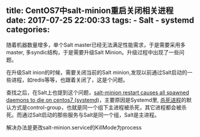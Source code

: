 title: CentOS7中salt-minion重启关闭相关进程
date: 2017-07-25 22:00:33
tags:
    - Salt
    - systemd
categories:
---
随着机器数量增多，单个Salt master已经无法满足性能需求，于是需要采用多master, 多syndic结构，于是需要升级Salt Minion。升级过程中出现了一些问题。

在升级Salt inion的时候，需要关闭当前的Salt minion,发现以前通过Salt启动的一些进程，如redis等等，也跟着关闭了，这是个问题。

查找之后，在Salt上也提到这个问题，[salt-minion restart causes all spawned daemons to die on centos7 (systemd)](https://github.com/saltstack/salt/issues/22993)，主要原因是Systemd里, [杀死进程](https://www.freedesktop.org/software/systemd/man/systemd.kill.html)的默认方式是control-group，也就是同一个组下主进程被杀死，其它进程都会被杀死。而通过Salt启动的那些服务与Salt是同一个组，Salt是主进程。

解决办法是更改salt-minion.service的KillMode为process
